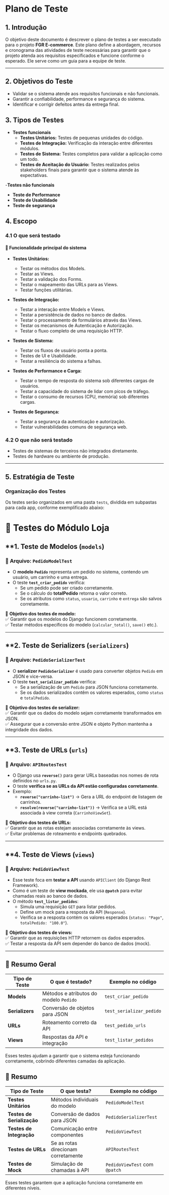 # Plano de Teste

## 1. Introdução

O objetivo deste documento é descrever o plano de testes a ser executado para o projeto **FGR E-commerce**. Este plano define a abordagem, recursos e cronograma das atividades de teste necessárias para garantir que o projeto atenda aos requisitos especificados e funcione conforme o esperado. Ele serve como um guia para a equipe de teste. 



--- 


## 2. Objetivos do Teste

- Validar se o sistema atende aos requisitos funcionais e não funcionais.
- Garantir a confiabilidade, performance e segurança do sistema.
- Identificar e corrigir defeitos antes da entrega final.

## 3. Tipos de Testes

- **Testes funcionais**
  - **Testes Unitários:** Testes de pequenas unidades do código.
  - **Testes de Integração:** Verificação da interação entre diferentes módulos.
  - **Testes de Sistema:** Testes completos para validar a aplicação como um todo.
  - **Testes de Aceitação do Usuário:** Testes realizados pelos stakeholders finais para garantir que o sistema atende às expectativas.

-**Testes não funcionais**
  - **Teste de Performance**
  - **Teste de Usabilidade**
  - **Teste de segurança**

## 4. Escopo

### **4.1 O que será testado**
#### 🔹 **Funcionalidade principal do sistema**
- **Testes Unitários:**
  - Testar os métodos dos Models.
  - Testar as Views.
  - Testar a validação dos Forms.
  - Testar o mapeamento das URLs para as Views.
  - Testar funções utilitárias.

- **Testes de Integração:**
  - Testar a interação entre Models e Views.
  - Testar a persistência de dados no banco de dados.
  - Testar o processamento de formulários através das Views.
  - Testar os mecanismos de Autenticação e Autorização.
  - Testar o fluxo completo de uma requisição HTTP.

- **Testes de Sistema:**
  - Testar os fluxos de usuário ponta a ponta.
  - Testes de UI e Usabilidade.
  - Testar a resiliência do sistema a falhas.

- **Testes de Performance e Carga:**
  - Testar o tempo de resposta do sistema sob diferentes cargas de usuários.
  - Testar a capacidade do sistema de lidar com picos de tráfego.
  - Testar o consumo de recursos (CPU, memória) sob diferentes cargas.

- **Testes de Segurança:**
  - Testar a segurança da autenticação e autorização.
  - Testar vulnerabilidades comuns de segurança web.

### **4.2 O que não será testado**
- Testes de sistemas de terceiros não integrados diretamente.
- Testes de hardware ou ambiente de produção.

---

## 5. Estratégia de Teste

### **Organização dos Testes**
Os testes serão organizados em uma pasta `tests`, dividida em subpastas para cada app, conforme exemplificado abaixo:


# 📌 Testes do Módulo Loja

## **1. Teste de Modelos (`models`)

### 🔹 **Arquivo: `PedidoModelTest`**
- O **modelo `Pedido`** representa um pedido no sistema, contendo um usuário, um carrinho e uma entrega.
- O teste **`test_criar_pedido`** verifica:
  - Se um pedido pode ser criado corretamente.
  - Se o cálculo do **totalPedido** retorna o valor correto.
  - Se os atributos como `status`, `usuario`, `carrinho` e `entrega` são salvos corretamente.

📌 **Objetivo dos testes de modelo:**  
✅ Garantir que os modelos do Django funcionem corretamente.  
✅ Testar métodos específicos do modelo (`calcular_total()`, `save()` etc.).  

---

## **2. Teste de Serializers (`serializers`)

### 🔹 **Arquivo: `PedidoSerializerTest`**
- O **serializer `PedidoSerializer`** é usado para converter objetos `Pedido` em JSON e vice-versa.
- O teste **`test_serializar_pedido`** verifica:
  - Se a serialização de um `Pedido` para JSON funciona corretamente.
  - Se os dados serializados contêm os valores esperados, como `status` e `totalPedido`.

📌 **Objetivo dos testes de serializer:**  
✅ Garantir que os dados do modelo sejam corretamente transformados em JSON.  
✅ Assegurar que a conversão entre JSON e objeto Python mantenha a integridade dos dados.  

---

## **3. Teste de URLs (`urls`)

### 🔹 **Arquivo: `APIRoutesTest`**
- O Django usa **`reverse()`** para gerar URLs baseadas nos nomes de rota definidos no `urls.py`.
- O teste **verifica se as URLs da API estão configuradas corretamente**.
- Exemplo:
  - **`reverse("carrinho-list")`** → Gera a URL do endpoint de listagem de carrinhos.
  - **`resolve(reverse("carrinho-list"))`** → Verifica se a URL está associada à view correta (`CarrinhoViewSet`).

📌 **Objetivo dos testes de URLs:**  
✅ Garantir que as rotas estejam associadas corretamente às views.  
✅ Evitar problemas de roteamento e endpoints quebrados.  

---

## **4. Teste de Views (`views`)

### 🔹 **Arquivo: `PedidoViewTest`**
- Esse teste foca em **testar a API** usando `APIClient` (do Django Rest Framework).
- Como é um teste de **view mockada**, ele usa **`@patch`** para evitar chamadas reais ao banco de dados.
- O método **`test_listar_pedidos`**:
  - Simula uma requisição `GET` para listar pedidos.
  - Define um mock para a resposta da API (`Response`).
  - Verifica se a resposta contém os valores esperados (`status: "Pago"`, `totalPedido: "100.0"`).

📌 **Objetivo dos testes de views:**  
✅ Garantir que as requisições HTTP retornem os dados esperados.  
✅ Testar a resposta da API sem depender do banco de dados (mock).  

---

## **📌 Resumo Geral**

| Tipo de Teste  | O que é testado? | Exemplo no código |
|---------------|-----------------|------------------|
| **Models** | Métodos e atributos do modelo `Pedido` | `test_criar_pedido` |
| **Serializers** | Conversão de objetos para JSON | `test_serializar_pedido` |
| **URLs** | Roteamento correto da API | `test_pedido_urls` |
| **Views** | Respostas da API e integração | `test_listar_pedidos` |

Esses testes ajudam a garantir que o sistema esteja funcionando corretamente, cobrindo diferentes camadas da aplicação.

## 📌 Resumo

| Tipo de Teste       | O que testa?                            | Exemplo no código       |
|----------------------|----------------------------------------|-------------------------|
| **Testes Unitários** | Métodos individuais do modelo         | `PedidoModelTest`       |
| **Testes de Serialização** | Conversão de dados para JSON    | `PedidoSerializerTest`  |
| **Testes de Integração** | Comunicação entre componentes     | `PedidoViewTest`        |
| **Testes de URLs**   | Se as rotas direcionam corretamente   | `APIRoutesTest`         |
| **Testes de Mock**   | Simulação de chamadas à API          | `PedidoViewTest` com `@patch` |

Esses testes garantem que a aplicação funciona corretamente em diferentes níveis.
